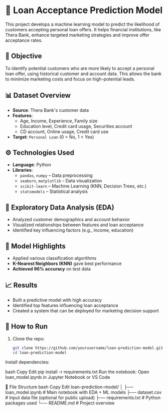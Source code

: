 # 🧠 Loan Acceptance Prediction Model

This project develops a machine learning model to predict the likelihood of customers accepting personal loan offers. It helps financial institutions, like Thera Bank, enhance targeted marketing strategies and improve offer acceptance rates.

## 📌 Objective

To identify potential customers who are more likely to accept a personal loan offer, using historical customer and account data. This allows the bank to minimize marketing costs and focus on high-potential leads.

## 📊 Dataset Overview

- **Source**: Thera Bank's customer data
- **Features**:
  - Age, Income, Experience, Family size
  - Education level, Credit card usage, Securities account
  - CD account, Online usage, Credit card use
- **Target**: `Personal Loan` (0 = No, 1 = Yes)

## ⚙️ Technologies Used

- **Language**: Python
- **Libraries**:
  - `pandas`, `numpy` – Data preprocessing
  - `seaborn`, `matplotlib` – Data visualization
  - `scikit-learn` – Machine Learning (KNN, Decision Trees, etc.)
  - `statsmodels` – Statistical analysis

## 🧪 Exploratory Data Analysis (EDA)

- Analyzed customer demographics and account behavior
- Visualized relationships between features and loan acceptance
- Identified key influencing factors (e.g., income, education)

## 🤖 Model Highlights

- Applied various classification algorithms
- **K-Nearest Neighbors (KNN)** gave best performance
- **Achieved 96% accuracy** on test data

## 📈 Results

- Built a predictive model with high accuracy
- Identified top features influencing loan acceptance
- Created a system that can be deployed for marketing decision support

## 🚀 How to Run

1. Clone the repo:
   ```bash
   git clone https://github.com/yourusername/loan-prediction-model.git
   cd loan-prediction-model
Install dependencies:

bash
Copy
Edit
pip install -r requirements.txt
Run the notebook:
Open loan_model.ipynb in Jupyter Notebook or VS Code

📎 File Structure
bash
Copy
Edit
loan-prediction-model/
│
├── loan_model.ipynb        # Main notebook with EDA + ML models
├── dataset.csv             # Input data file (optional for public upload)
├── requirements.txt        # Python packages used
└── README.md               # Project overview
